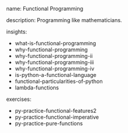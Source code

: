 name: Functional Programming

description: Programming like mathematicians.

insights:
  - what-is-functional-programming
  - why-functional-programming
  - why-functional-programming-ii
  - why-functional-programming-iii
  - why-functional-programming-iv
  - is-python-a-functional-language
  - functional-particularities-of-python
  - lambda-functions

exercises:
  - py-practice-functional-features2
  - py-practice-functional-imperative
  - py-practice-pure-functions
